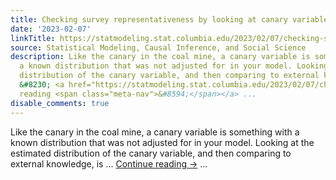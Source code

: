 ```yaml
---
title: Checking survey representativeness by looking at canary variables
date: '2023-02-07'
linkTitle: https://statmodeling.stat.columbia.edu/2023/02/07/checking-survey-representativeness-by-looking-at-canary-variables/
source: Statistical Modeling, Causal Inference, and Social Science
description: Like the canary in the coal mine, a canary variable is something with
  a known distribution that was not adjusted for in your model. Looking at the estimated
  distribution of the canary variable, and then comparing to external knowledge, is
  &#8230; <a href="https://statmodeling.stat.columbia.edu/2023/02/07/checking-survey-representativeness-by-looking-at-canary-variables/">Continue
  reading <span class="meta-nav">&#8594;</span></a> ...
disable_comments: true
---
```

Like the canary in the coal mine, a canary variable is something with a known distribution that was not adjusted for in your model. Looking at the estimated distribution of the canary variable, and then comparing to external knowledge, is &#8230; <a href="https://statmodeling.stat.columbia.edu/2023/02/07/checking-survey-representativeness-by-looking-at-canary-variables/">Continue reading <span class="meta-nav">&#8594;</span></a> ...
